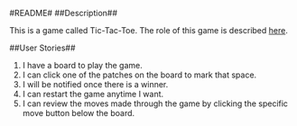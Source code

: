 #README#
##Description##

This is a game called Tic-Tac-Toe. The role of this game is described [here](https://en.wikipedia.org/wiki/Tic-tac-toe).

##User Stories##
1. I have a board to play the game.
2. I can click one of the patches on the board to mark that space.
3. I will be notified once there is a winner.
4. I can restart the game anytime I want.
5. I can review the moves made through the game by clicking the specific move button below the board.